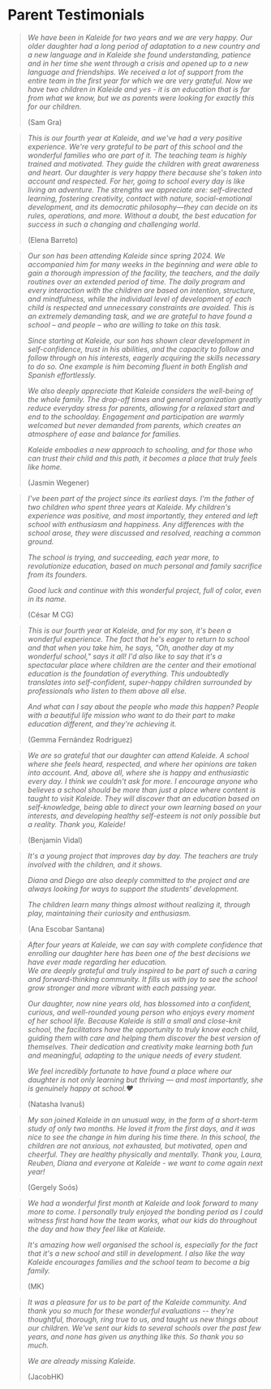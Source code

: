 # Parent Testimonials



> _We have been in Kaleide for two years and we are very happy. Our older daughter had a long period of adaptation to a new country and a new language and in Kaleide she found understanding, patience and in her time she went through a crisis and opened up to a new language and friendships. We received a lot of support from the entire team in the first year for which we are very grateful. Now we have two children in Kaleide and yes - it is an education that is far from what we know, but we as parents were looking for exactly this for our children._&#x20;
>
> (Sam Gra)

> _This is our fourth year at Kaleide, and we've had a very positive experience. We're very grateful to be part of this school and the wonderful families who are part of it. The teaching team is highly trained and motivated. They guide the children with great awareness and heart. Our daughter is very happy there because she's taken into account and respected. For her, going to school every day is like living an adventure. The strengths we appreciate are: self-directed learning, fostering creativity, contact with nature, social-emotional development, and its democratic philosophy—they can decide on its rules, operations, and more. Without a doubt, the best education for success in such a changing and challenging world._
>
> (Elena Barreto)

> _Our son has been attending Kaleide since spring 2024. We accompanied him for many weeks in the beginning and were able to gain a thorough impression of the facility, the teachers, and the daily routines over an extended period of time. The daily program and every interaction with the children are based on intention, structure, and mindfulness, while the individual level of development of each child is respected and unnecessary constraints are avoided. This is an extremely demanding task, and we are grateful to have found a school – and people – who are willing to take on this task._
>
> _Since starting at Kaleide, our son has shown clear development in self-confidence, trust in his abilities, and the capacity to follow and follow through on his interests, eagerly acquiring the skills necessary to do so. One example is him becoming fluent in both English and Spanish effortlessly._
>
> _We also deeply appreciate that Kaleide considers the well-being of the whole family. The drop-off times and general organization greatly reduce everyday stress for parents, allowing for a relaxed start and end to the schoolday. Engagement and participation are warmly welcomed but never demanded from parents, which creates an atmosphere of ease and balance for families._
>
> _Kaleide embodies a new approach to schooling, and for those who can trust their child and this path, it becomes a place that truly feels like home._
>
> (Jasmin Wegener)

> _I've been part of the project since its earliest days. I'm the father of two children who spent three years at Kaleide. My children's experience was positive, and most importantly, they entered and left school with enthusiasm and happiness. Any differences with the school arose, they were discussed and resolved, reaching a common ground._
>
> _The school is trying, and succeeding, each year more, to revolutionize education, based on much personal and family sacrifice from its founders._
>
> _Good luck and continue with this wonderful project, full of color, even in its name._
>
> (César M CG)

> _This is our fourth year at Kaleide, and for my son, it's been a wonderful experience. The fact that he's eager to return to school and that when you take him, he says, "Oh, another day at my wonderful school," says it all! I'd also like to say that it's a spectacular place where children are the center and their emotional education is the foundation of everything. This undoubtedly translates into self-confident, super-happy children surrounded by professionals who listen to them above all else._
>
> _And what can I say about the people who made this happen? People with a beautiful life mission who want to do their part to make education different, and they're achieving it._
>
> (Gemma Fernández Rodríguez)

> _We are so grateful that our daughter can attend Kaleide. A school where she feels heard, respected, and where her opinions are taken into account. And, above all, where she is happy and enthusiastic every day. I think we couldn't ask for more. I encourage anyone who believes a school should be more than just a place where content is taught to visit Kaleide. They will discover that an education based on self-knowledge, being able to direct your own learning based on your interests, and developing healthy self-esteem is not only possible but a reality. Thank you, Kaleide!_
>
> (Benjamín Vidal)

> _It's a young project that improves day by day. The teachers are truly involved with the children, and it shows._
>
> _Diana and Diego are also deeply committed to the project and are always looking for ways to support the students' development._
>
> _The children learn many things almost without realizing it, through play, maintaining their curiosity and enthusiasm._
>
> (Ana Escobar Santana)

> _After four years at Kaleide, we can say with complete confidence that enrolling our daughter here has been one of the best decisions we have ever made regarding her education._> \
> _We are deeply grateful and truly inspired to be part of such a caring and forward-thinking community. It fills us with joy to see the school grow stronger and more vibrant with each passing year._
>
> _Our daughter, now nine years old, has blossomed into a confident, curious, and well-rounded young person who enjoys every moment of her school life. Because Kaleide is still a small and close-knit school, the facilitators have the opportunity to truly know each child, guiding them with care and helping them discover the best version of themselves. Their dedication and creativity make learning both fun and meaningful, adapting to the unique needs of every student._
>
> _We feel incredibly fortunate to have found a place where our daughter is not only learning but thriving — and most importantly, she is genuinely happy at school.❤️_
>
> (Natasha Ivanuš)

> _My son joined Kaleide in an unusual way, in the form of a short-term study of only two months. He loved it from the first days, and it was nice to see the change in him during his time there. In this school, the children are not anxious, not exhausted, but motivated, open and cheerful. They are healthy physically and mentally. Thank you, Laura, Reuben, Diana and everyone at Kaleide - we want to come again next year!_
>
> (Gergely Soós)

> _We had a wonderful first month at Kaleide and look forward to many more to come. I personally truly enjoyed the bonding period as I could witness first hand how the team works, what our kids do throughout the day and how they feel like at Kaleide._
>
> _It's amazing how well organised the school is, especially for the fact that it's a new school and still in development. I also like the way Kaleide encourages families and the school team to become a big family._
>
> (MK)

> _It was a pleasure for us to be part of the Kaleide community. And thank you so much for these wonderful evaluations -- they're thoughtful, thorough, ring true to us, and taught us new things about our children. We've sent our kids to several schools over the past few years, and none has given us anything like this. So thank you so much._
>
> _We are already missing Kaleide._
>
> (JacobHK)

